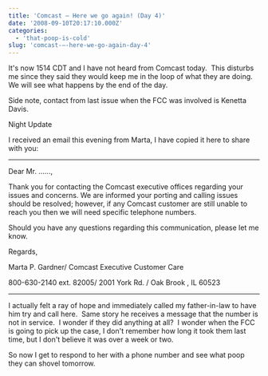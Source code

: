 ```yaml
---
title: 'Comcast — Here we go again! (Day 4)'
date: '2008-09-10T20:17:10.000Z'
categories:
  - 'that-poop-is-cold'
slug: 'comcast-—-here-we-go-again-day-4'
---
```


It's now 1514 CDT and I have not heard from Comcast today.  This disturbs me since they said they would keep me in the loop of what they are doing.  We will see what happens by the end of the day.

Side note, contact from last issue when the FCC was involved is Kenetta Davis.

Night Update

I received an email this evening from Marta, I have copied it here to share with you:

---

Dear Mr. ......,

Thank you for contacting the Comcast executive offices regarding your issues and concerns. We are informed your porting and calling issues should be resolved; however, if any Comcast customer are still unable to reach you then we will need specific telephone numbers.

Should you have any questions regarding this communication, please let me know.

Regards,

Marta P. Gardner/ Comcast Executive Customer Care

800-630-2140 ext. 82005/ 2001 York Rd. / Oak Brook , IL 60523

---

I actually felt a ray of hope and immediately called my father-in-law to have him try and call here.  Same story he receives a message that the number is not in service.  I wonder if they did anything at all?  I wonder when the FCC is going to pick up the case, I don't remember how long it took them last time, but I don't believe it was over a week or two.

So now I get to respond to her with a phone number and see what poop they can shovel tomorrow.
